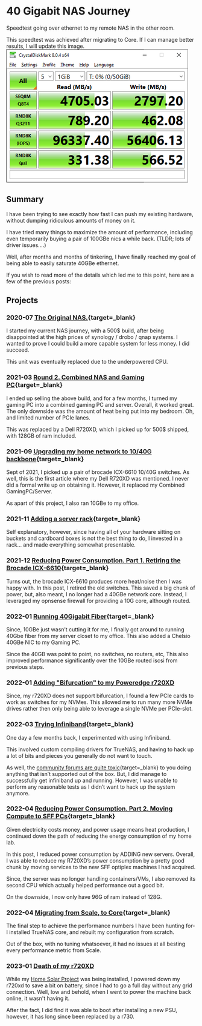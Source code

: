 # 40 Gigabit NAS Journey

Speedtest going over ethernet to my remote NAS in the other room.

This speedtest was achieved after migrating to Core. If I can manage better results, I will update this image.
![](./assets-40g/40g-nic-saturation.png)

## Summary

I have been trying to see exactly how fast I can push my existing hardware, without dumping ridiculous amounts of money on it.

I have tried many things to maximize the amount of performance, including even temporarily buying a pair of 100GBe nics a while back. (TLDR; lots of driver issues….)

Well, after months and months of tinkering, I have finally reached my goal of being able to easily saturate 40GBe ethernet.

If you wish to read more of the details which led me to this point, here are a few of the previous posts:

## Projects

### 2020-07 [The Original NAS.](https://xtremeownage.com/2020/07/24/closet-mini-server-build/){target=_blank}

I started my current NAS journey, with a 500$ build, after being disappointed at the high prices of synology / drobo / qnap systems. I wanted to prove I could build a more capable system for less money. I did succeed.

This unit was eventually replaced due to the underpowered CPU.

### 2021-03 [Round 2. Combined NAS and Gaming PC](https://xtremeownage.com/2021/03/16/2021-server-and-gaming-pc-build/){target=_blank}

I ended up selling the above build, and for a few months, I turned my gaming PC into a combined gaming PC and server. Overall, it worked great. The only downside was the amount of heat being put into my bedroom. Oh, and limited number of PCIe lanes.

This was replaced by a Dell R720XD, which I picked up for 500$ shipped, with 128GB of ram included.

### 2021-09 [Upgrading my home network to 10/40G backbone](https://xtremeownage.com/2021/09/04/10-40g-home-network-upgrade/){target=_blank}

Sept of 2021, I picked up a pair of brocade ICX-6610 10/40G switches. As well, this is the first article where my Dell R720XD was mentioned. I never did a formal write up on obtaining it. However, it replaced my Combined GamingPC/Server.

As apart of this project, I also ran 10GBe to my office.

### 2021-11 [Adding a server rack](https://xtremeownage.com/2021/11/05/rack-em-up/){target=_blank}

Self explanatory, however, since having all of your hardware sitting on buckets and cardboard boxes is not the best thing to do, I invested in a rack… and made everything somewhat presentable.

### 2021-12 [Reducing Power Consumption. Part 1. Retiring the Brocade ICX-6610](https://xtremeownage.com/2021/12/12/reducing-power-consumption-without-reducing-performance/){target=_blank}

Turns out, the brocade ICX-6610 produces more heat/noise then I was happy with. In this post, I retired the old switches. This saved a big chunk of power, but, also meant, I no longer had a 40GBe network core. Instead, I leveraged my opnsense firewall for providing a 10G core, although routed.

### 2022-01 [Running 40Gigabit Fiber](https://xtremeownage.com/2022/01/26/40gb-ethernet-cost-and-benchmarks/){target=_blank}

Since, 10GBe just wasn’t cutting it for me, I finally got around to running 40Gbe fiber from my server closet to my office. This also added a Chelsio 40GBe NIC to my Gaming PC.

Since the 40GB was point to point, no switches, no routers, etc, This also improved performance significantly over the 10GBe routed iscsi from previous steps.

### 2022-01 [Adding "Bifurcation" to my Poweredge r720XD](../../blog/posts/Technology/2022/R720XD-Bifurcation.md)

Since, my r720XD does not support bifurcation, I found a few PCIe cards to work as switches for my NVMes. This allowed me to run many more NVMe drives rather then only being able to leverage a single NVMe per PCIe-slot.

### 2022-03 [Trying Infiniband](https://xtremeownage.com/2022/03/26/truenas-scale-infiniband/){target=_blank}

One day a few months back, I experimented with using Infiniband.

This involved custom compiling drivers for TrueNAS, and having to hack up a lot of bits and pieces you generally do not want to touch.

As well, the [community forums are quite toxic](https://www.truenas.com/community/threads/chelsio-t520-cr.97081/#post-690618){target=_blank} to you doing anything that isn’t supported out of the box. But, I did manage to successfully get infiniband up and running. However, I was unable to perform any reasonable tests as I didn’t want to hack up the system anymore.

### 2022-04 [Reducing Power Consumption. Part 2. Moving Compute to SFF PCs](https://xtremeownage.com/2022/04/10/attempting-to-reduce-power-consumption-and-improving-performance/){target=_blank}

Given electricity costs money, and power usage means heat production, I continued down the path of reducing the energy consumption of my home lab.

In this post, I reduced power consumption by ADDING new servers. Overall, I was able to reduce my R720XD’s power consumption by a pretty good chunk by moving services to the new SFF optiplex machines I had acquired.

Since, the server was no longer handling containers/VMs, I also removed its second CPU which actually helped performance out a good bit.

On the downside, I now only have 96G of ram instead of 128G.

### 2022-04 [Migrating from Scale, to Core](https://xtremeownage.com/2022/04/29/moving-from-truenas-scale-to-core/){target=_blank}

The final step to achieve the performance numbers I have been hunting for- I installed TrueNAS core, and rebuilt my configuration from scratch.

Out of the box, with no tuning whatsoever, it had no issues at all besting every performance metric from Scale.


### 2023-01 [Death of my r720XD](./../../blog/posts/Technology/2023/2023-01-13-r720xd-death.md)

While my [Home Solar Project](Solar-Project.md) was being installed, I powered down my r720xd to save a bit on battery, since I had to go a full day without any grid connection. Well, low and behold, when I went to power the machine back online, it wasn't having it.

After the fact, I did find it was able to boot after installing a new PSU, however, it has long since been replaced by a r730.